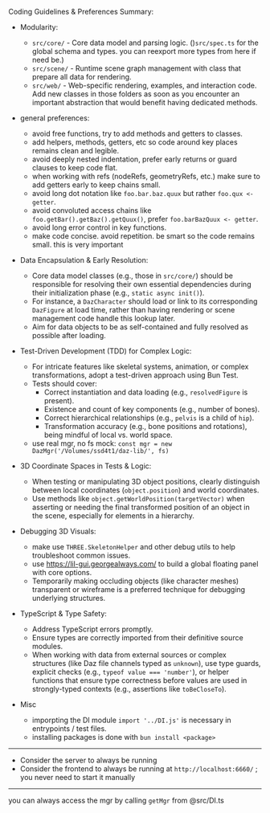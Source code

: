 Coding Guidelines & Preferences Summary:

*   Modularity:
    *   `src/core/` - Core data model and parsing logic. ()`src/spec.ts` for the global schema and types. you can reexport more types from here if need be.)
    *   `src/scene/` - Runtime scene graph management with class that prepare all data for rendering.
    *   `src/web/` - Web-specific rendering, examples, and interaction code.
    Add new classes in those folders as soon as you encounter an important abstraction that would benefit having dedicated methods.

*   general preferences:
    *   avoid free functions, try to add methods and getters to classes.
    *   add helpers, methods, getters, etc so code around key places remains clean and legible.
    *   avoid deeply nested indentation, prefer early returns or guard clauses to keep code flat.
    *   when working with refs (nodeRefs, geometryRefs, etc.) make sure to add getters early to keep chains small.
    *   avoid long dot notation like `foo.bar.baz.quux` but rather `foo.qux <- getter`.
    *   avoid convoluted access chains like `foo.getBar().getBaz().getQuux()`, prefer `foo.barBazQuux <- getter`.
    *   avoid long error control in key functions.
    *   make code concise. avoid repetition. be smart so the code remains small. this is very important

*   Data Encapsulation & Early Resolution:
    *   Core data model classes (e.g., those in `src/core/`) should be responsible for resolving their own essential dependencies during their initialization phase (e.g., `static async init()`).
    *   For instance, a `DazCharacter` should load or link to its corresponding `DazFigure` at load time, rather than having rendering or scene management code handle this lookup later.
    *   Aim for data objects to be as self-contained and fully resolved as possible after loading.

*   Test-Driven Development (TDD) for Complex Logic:
    *   For intricate features like skeletal systems, animation, or complex transformations, adopt a test-driven approach using Bun Test.
    *   Tests should cover:
        *   Correct instantiation and data loading (e.g., `resolvedFigure` is present).
        *   Existence and count of key components (e.g., number of bones).
        *   Correct hierarchical relationships (e.g., `pelvis` is a child of `hip`).
        *   Transformation accuracy (e.g., bone positions and rotations), being mindful of local vs. world space.
    *   use real mgr, no fs mock: `const mgr = new DazMgr('/Volumes/ssd4t1/daz-lib/', fs)`

*   3D Coordinate Spaces in Tests & Logic:
    *   When testing or manipulating 3D object positions, clearly distinguish between local coordinates (`object.position`) and world coordinates.
    *   Use methods like `object.getWorldPosition(targetVector)` when asserting or needing the final transformed position of an object in the scene, especially for elements in a hierarchy.

*   Debugging 3D Visuals:
    *   make use `THREE.SkeletonHelper` and other debug utils to help troubleshoot common issues.
    *   use https://lil-gui.georgealways.com/ to build a global floating panel with core options.
    *   Temporarily making occluding objects (like character meshes) transparent or wireframe is a preferred technique for debugging underlying structures.

*   TypeScript & Type Safety:
    *   Address TypeScript errors promptly.
    *   Ensure types are correctly imported from their definitive source modules.
    *   When working with data from external sources or complex structures (like Daz file channels typed as `unknown`), use type guards, explicit checks (e.g., `typeof value === 'number'`), or helper functions that ensure type correctness before values are used in strongly-typed contexts (e.g., assertions like `toBeCloseTo`).

*   Misc
    *   imporpting the DI module `import '../DI.js'` is necessary in entrypoints / test files.
    *   installing packages is done with `bun install <package>`

-----

- Consider the server to always be running
- Consider the frontend to always be running at `http://localhost:6660/` ; you never need to start it manually

---

you can always access the mgr by calling `getMgr` from @src/DI.ts